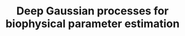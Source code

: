 ---
title: "Deep Gaussian processes for biophysical parameter estimation"
img: "dgp.webp"
image_alt: "Deep Gaussian Processes Image"
link: "./subpages/ISP - Software.html"
description: |
  Deep Gaussian Processes (DGPs) for bio-geo-physical model inversion. Unlike shallow GP models, DGPs account for complicated hierarchical processes, provide an efficient solution that scales well to big datasets, and improve prediction accuracy over single-layer models.
references:
  - "Deep Gaussian Processes for Parameter Retrieval and Model Inversion. Daniel H. Svendsen, Pablo M. Alvarez, Ana Belen Ruescas, Rafael Molina, and Gustau Camps-Valls, Submitted, 2020."
  - "Svendsen, Daniel H. et al. Deep Gaussian Processes for Geophysical Parameter Retrieval. IGARSS 2018, IEEE, 2018."
---